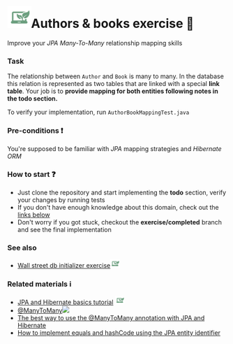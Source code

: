 # <img src="https://raw.githubusercontent.com/bobocode-projects/resources/master/image/logo_transparent_background.png" height=50/>Authors & books exercise :muscle:
Improve your *JPA Many-To-Many* relationship mapping skills
### Task
The relationship between `Author` and `Book` is many to many. In the database this relation is represented as two tables
that are linked with a special **link table**. Your job is to **provide mapping for both entities following notes 
in the todo section.**   

To verify your implementation, run `AuthorBookMappingTest.java`

 
### Pre-conditions :heavy_exclamation_mark:
You're supposed to be familiar with *JPA* mapping strategies and *Hibernate ORM*

### How to start :question:
* Just clone the repository and start implementing the **todo** section, verify your changes by running tests
* If you don't have enough knowledge about this domain, check out the [links below](#related-materials-information_source)
* Don't worry if you got stuck, checkout the **exercise/completed** branch and see the final implementation

### See also
* [Wall street db initializer exercise](https://github.com/bobocode-projects/jdbc-api-exercises/tree/master/wall-street-db-initializer)<img src="https://raw.githubusercontent.com/bobocode-projects/resources/master/image/logo_transparent_background.png" height=20/>
 
### Related materials :information_source:
 * [JPA and Hibernate basics tutorial](https://github.com/boy4uck/jpa-hibernate-tutorial/tree/master/jpa-hibernate-basics) <img src="https://raw.githubusercontent.com/bobocode-projects/resources/master/image/logo_transparent_background.png" height=20/>
 * [@ManyToMany](http://docs.jboss.org/hibernate/orm/5.3/userguide/html_single/Hibernate_User_Guide.html#associations-many-to-many)<img src="https://upload.wikimedia.org/wikipedia/commons/2/22/Hibernate_logo_a.png" height=15/>
 * [The best way to use the @ManyToMany annotation with JPA and Hibernate](https://vladmihalcea.com/the-best-way-to-use-the-manytomany-annotation-with-jpa-and-hibernate/)
 * [How to implement equals and hashCode using the JPA entity identifier](https://vladmihalcea.com/how-to-implement-equals-and-hashcode-using-the-jpa-entity-identifier/)
 

